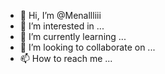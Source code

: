 - 👋 Hi, I’m @Menallliii
- 👀 I’m interested in ...
- 🌱 I’m currently learning ...
- 💞️ I’m looking to collaborate on ...
- 📫 How to reach me ...

<!---
Menallliii/Menallliii is a ✨ special ✨ repository because its `README.md` (this file) appears on your GitHub profile.
You can click the Preview link to take a look at your changes.
--->
